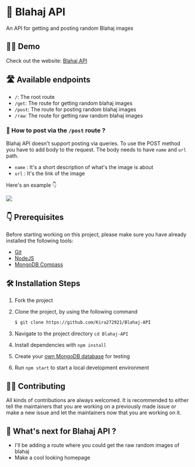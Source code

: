 # 🦈 Blahaj API

An API for getting and posting random Blahaj images

## 👨‍💻 Demo

Check out the website: [Blahaj API](https://blahaj-api.herokuapp.com/)

## 🛣️ Available endpoints

- `/`: The root route
- `/get`: The route for getting random blahaj images
- `/post`: The route for posting random blahaj images
- `/raw`: The route for getting raw random blahaj images

### 🤔 How to post via the `/post` route ?

Blahaj API doesn't support posting via queries. To use the POST method you have to add body to the request. The body needs to have `name` and `url` path.

- `name` : It's a short description of what's the image is about
- `url` : It's the link of the image

Here's an example 👇

![](https://imgur.com/CGTREJx.png)

## 👇 Prerequisites

Before starting working on this project, please make sure you have already installed the following tools:

- [Git](https://git-scm.com/downloads)
- [NodeJS](https://nodejs.org/en/download/)
- [MongoDB Compass](https://www.mongodb.com/try/download/compass)

## 🛠️ Installation Steps

1. Fork the project
2. Clone the project, by using the following command

   ```bash
   $ git clone https://github.com/Kira272921/Blahaj-API
   ```

3. Navigate to the project directory `cd Blahaj-API`
4. Install dependencies with `npm install`
5. Create your [own MongoDB database](https://www.mongodb.com/basics/create-database) for testing
6. Run `npm start` to start a local development environment

## 👨‍💻 Contributing

All kinds of contributions are always welcomed. It is recommended to either tell the maintainers that you are working on a previously made issue or make a new issue and let the maintainers now that you are working on it.

## 🤔 What's next for Blahaj API ?

- I'll be adding a route where you could get the raw random images of blahaj
- Make a cool looking homepage

